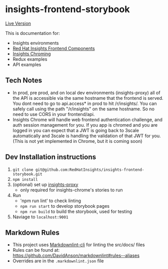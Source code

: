 # insights-frontend-storybook

[Live Version](https://cloud.redhat.com/docs/storybook/)

This is documentation for:

- Insights environments
- [Red Hat Insights Frontend Components](https://github.com/RedHatInsights/insights-frontend-components)
- [Insights Chroming](https://github.com/RedHatInsights/insights-chrome)
- Redux examples
- API examples

## Tech Notes

- In prod, pre prod, and on local dev environments (insights-proxy) all of the API is accessible via the same hostname that the frontend is served. You dont need to go to api.access* in prod to hit /r/insights/. You can safely call using the path "/r/insights" on the same hostname. So no need to use CORS in your frontend/api.
- Insights Chrome will handle web frontend authentication challenge, and auth session management for you. If you app is chromed and you are logged in you can expect that a JWT is going back to 3scale automatically and 3scale is handling the validation of that JWT for you. (This is not yet implemented in Chrome, but it is coming soon)

## Dev Installation instructions

1. `git clone git@github.com:RedHatInsights/insights-frontend-storybook.git`
2. `npm install`
3. (optional) set up [insights-proxy](https://github.com/RedHatInsights/insights-proxy)
    - only required for insights-chrome's stories to run
4. Run
    - 'npm run lint' to check linting
    - `npm run start` to develop storybook pages
    - `npm run build` to build the storybook, used for testing
5. Naviage to `localhost:9001`

## Markdown Rules

- This project uses [Markdownlint-cli](https://github.com/igorshubovych/markdownlint-cli) for linting the src/docs/ files
- Rules can be found at: https://github.com/DavidAnson/markdownlint#rules--aliases
- Overrides are in the `.markdownlint.json` file